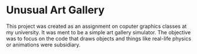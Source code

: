 # Unusual Art Gallery
This project was created as an assignment on coputer graphics classes at my university. It was ment to be a simple art gallery simulator. The objective was to focus on the code that draws objects and things like real-life physics or animations were subsidiary.
